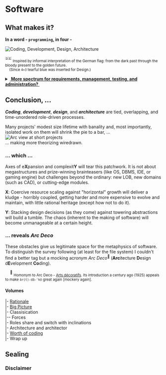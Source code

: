 # Software

## What makes it? 

**In a word - `programming`, in four -** 

<picture>
  <img alt="Coding, Development, Design, Architecture" src="https://github.com/Kyriosity/read-write/blob/main/README+/_rsc/_img/ArcDeco/darkCode2arcGold.jpg">
</picture>

<sup>:de:</sup> <sub>Inspired by informal interpretation of the German flag: from the dark past through the bloody present to the golden future.\
&nbsp;&nbsp;&nbsp;&nbsp;(Since `4>3` tearful blue was inserted for Design.)</sub>

<details>
<summary><ins>&nbsp;<b>More spectrum for requirements, management, testing, and administration?</b>&nbsp;</ins></summary>
<br/>
<picture>
  <img alt="External factors of SW creation" src="https://github.com/Kyriosity/read-write/blob/main/README+/_rsc/_img/ArcDeco/SW-ext_factors.jpg">
</picture>

These are **external** - optional and not, minor to strong, constructive and devastating (also neutral) - forces, factors, and drives. 

Which, culturally speaking, mix, tint, blur, or shade (if not wash off) the four paints. 

Initiative and funding render the canvas. Abstraction/math/logic and artistic skills, domain expertise, and creativity prop the picture.

</details>

## Conclusion, ...

**_Coding_**, **_development_**, **_design_**, and **_architecture_** are tied, overlapping, and time-unordered role-driven processes.

Many projects' modest size lifetime with banality and, most importantly, isolated work on them will shrink the pie to a bar, ...\
<picture>
  <img alt="Arc view at short projects" src="https://github.com/Kyriosity/read-write/blob/main/README+/_rsc/_img/ArcDeco/C-D-D-A_midiPrj.jpg">
</picture>\
... making more theorizing wiredrawn.

### ... which ...

Axes of e**X**pansion and complexit**Y** will tear this patchwork. It is not about megastructures and prize-winning brainteasers (like OS, DBMS, IDE, or gaming engine) but challenges beyond the ordinary: new LOB, new domains (such as CAD), or cutting-edge modules.

**X**: Coercive resource scaling against "horizontal" growth will deliver a kludge - horribly coupled, getting harder and more expensive to evolve and maintain, with little rational heritage (except how not to do it).

**Y**: Stacking design decisions (as they come) against towering abstractions will build a tumble. The chaos (inherent to the making of software) will become unmanageable at a certain height. 

### ... reveals _Arc Deco_

These obstacles give us legitimate space for the metaphysics of software. 
To distinguish the survey following (at least for the file system) I couldn't find a better tag but a mocking acronym _Arc&nbsp;Deco_<sup>🎨</sup> (**Arc**itecture **D**esign d**E**velopment **Co**ding).

&nbsp;&nbsp;&nbsp;&nbsp;<sup>🎨</sup> <sub>Homonym to Arc&nbsp;Deco - [Arts décoratifs](https://en.wikipedia.org/wiki/Art_Deco). Its introduction a century ago (1925) appeals to make `är(t)-dā-ˈkō` great again [mockery again].</sub>

#### Volumes 

|- [Rationale](README+/ArcDeco/1.ArcDeco-Rationale.md)\
|- [Big Picture ](README+/ArcDeco/2.ArcDeco-BigPict.md)\
|- Classisication\
|-- Forces\
|- Roles share and switch with inclinations\
|- Architecture and architector\
|- [Worth of coding](README+/ArcDeco/ArcDeco-Coding_worth.md)\
|- Wrap up

## Sealing

### Disclaimer


